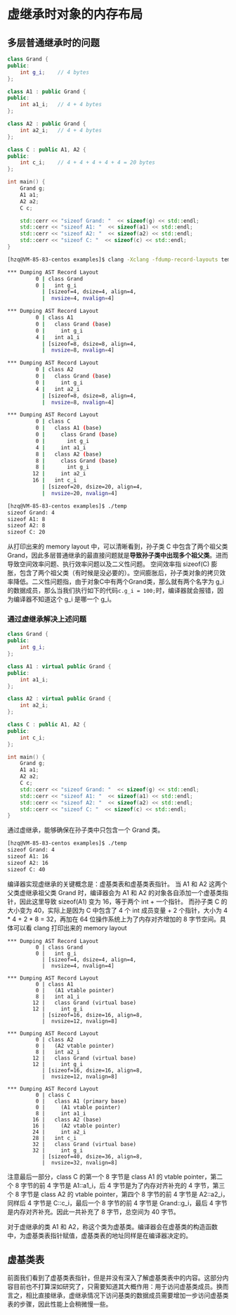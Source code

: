 # 虚继承时对象的内存布局
## 多层普通继承时的问题
```cpp
class Grand {
public:
    int g_i;    // 4 bytes
};

class A1 : public Grand {
public:
    int a1_i;   // 4 + 4 bytes
};

class A2 : public Grand {
    int a2_i;   // 4 + 4 bytes
};

class C : public A1, A2 {
public:
    int c_i;    // 4 + 4 + 4 + 4 + 4 = 20 bytes
};

int main() {
    Grand g;
    A1 a1;
    A2 a2;
    C c;

    std::cerr << "sizeof Grand: "  << sizeof(g) << std::endl;
    std::cerr << "sizeof A1: "  << sizeof(a1) << std::endl;
    std::cerr << "sizeof A2: "  << sizeof(a2) << std::endl;
    std::cerr << "sizeof C: "  << sizeof(c) << std::endl;
}
```
```bash
[hzq@VM-85-83-centos examples]$ clang -Xclang -fdump-record-layouts temp.cpp

*** Dumping AST Record Layout
         0 | class Grand
         0 |   int g_i
           | [sizeof=4, dsize=4, align=4,
           |  nvsize=4, nvalign=4]

*** Dumping AST Record Layout
         0 | class A1
         0 |   class Grand (base)
         0 |     int g_i
         4 |   int a1_i
           | [sizeof=8, dsize=8, align=4,
           |  nvsize=8, nvalign=4]

*** Dumping AST Record Layout
         0 | class A2
         0 |   class Grand (base)
         0 |     int g_i
         4 |   int a2_i
           | [sizeof=8, dsize=8, align=4,
           |  nvsize=8, nvalign=4]

*** Dumping AST Record Layout
         0 | class C
         0 |   class A1 (base)
         0 |     class Grand (base)
         0 |       int g_i
         4 |     int a1_i
         8 |   class A2 (base)
         8 |     class Grand (base)
         8 |       int g_i
        12 |     int a2_i
        16 |   int c_i
           | [sizeof=20, dsize=20, align=4,
           |  nvsize=20, nvalign=4]

[hzq@VM-85-83-centos examples]$ ./temp
sizeof Grand: 4
sizeof A1: 8
sizeof A2: 8
sizeof C: 20
```
从打印出来的 memory layout 中，可以清晰看到，孙子类 C 中包含了两个祖父类 Grand，因此多层普通继承的最直接问题就是**导致孙子类中出现多个祖父类**。进而导致空间效率问题、执行效率问题以及二义性问题。
空间效率指 sizeof(C) 膨胀，包含了两个祖父类（有时候是没必要的）。空间膨胀后，孙子类对象的拷贝效率降低。二义性问题指，由于对象C中有两个Grand类，那么就有两个名字为 g_i 的数据成员，那么当我们执行如下的代码`c.g_i = 100;`时，编译器就会报错，因为编译器不知道这个 g_i 是哪一个 g_i。


### 通过虚继承解决上述问题
```cpp
class Grand {
public:
    int g_i;
};

class A1 : virtual public Grand {
public:
    int a1_i;
};

class A2 : virtual public Grand {
    int a2_i;
};

class C : public A1, A2 {
public:
    int c_i;
};

int main() {
    Grand g;
    A1 a1;
    A2 a2;
    C c;
    std::cerr << "sizeof Grand: "  << sizeof(g) << std::endl;
    std::cerr << "sizeof A1: "  << sizeof(a1) << std::endl;
    std::cerr << "sizeof A2: "  << sizeof(a2) << std::endl;
    std::cerr << "sizeof C: "  << sizeof(c) << std::endl;
}
```
通过虚继承，能够确保在孙子类中只包含一个 Grand 类。
```bash
[hzq@VM-85-83-centos examples]$ ./temp
sizeof Grand: 4
sizeof A1: 16
sizeof A2: 16
sizeof C: 40
```
编译器实现虚继承的关键概念是：虚基类表和虚基类表指针。
当 A1 和 A2 这两个父类虚继承祖父类 Grand 时，编译器会为 A1 和 A2 的对象各自添加一个虚基类指针，因此这里导致 sizeof(A1) 变为 16，等于两个 int + 一个指针。
而孙子类 C 的大小变为 40，实际上是因为 C 中包含了 4 个 int 成员变量 + 2 个指针，大小为 4 * 4 + 2 * 8 = 32，再加在 64 位操作系统上为了内存对齐增加的 8 字节空间。具体可以看 clang 打印出来的 memory layout
```
*** Dumping AST Record Layout
         0 | class Grand
         0 |   int g_i
           | [sizeof=4, dsize=4, align=4,
           |  nvsize=4, nvalign=4]

*** Dumping AST Record Layout
         0 | class A1
         0 |   (A1 vtable pointer)
         8 |   int a1_i
        12 |   class Grand (virtual base)
        12 |     int g_i
           | [sizeof=16, dsize=16, align=8,
           |  nvsize=12, nvalign=8]

*** Dumping AST Record Layout
         0 | class A2
         0 |   (A2 vtable pointer)
         8 |   int a2_i
        12 |   class Grand (virtual base)
        12 |     int g_i
           | [sizeof=16, dsize=16, align=8,
           |  nvsize=12, nvalign=8]

*** Dumping AST Record Layout
         0 | class C
         0 |   class A1 (primary base)
         0 |     (A1 vtable pointer)
         8 |     int a1_i
        16 |   class A2 (base)
        16 |     (A2 vtable pointer)
        24 |     int a2_i
        28 |   int c_i
        32 |   class Grand (virtual base)
        32 |     int g_i
           | [sizeof=40, dsize=36, align=8,
           |  nvsize=32, nvalign=8]
```
注意最后一部分，class C 的第一个 8 字节是 class A1 的 vtable pointer，第二个 8 字节的前 4 字节是 A1::a1_i，后 4 字节是为了内存对齐补充的 4 字节，第三个 8 字节是 class A2 的 vtable pointer，第四个 8 字节的前 4 字节是 A2::a2_i，同样后 4 字节是 C::c_i，最后一个 8 字节的前 4 字节是 Grand::g_i，最后 4 字节是内存对齐补充。因此一共补充了 8 字节，总空间为 40 字节。

对于虚继承的类 A1 和 A2，称这个类为虚基类。编译器会在虚基类的构造函数中，为虚基类表指针赋值，虚基类表的地址同样是在编译器决定的。


## 虚基类表
前面我们看到了虚基类表指针，但是并没有深入了解虚基类表中的内容。这部分内容目前也不打算深如研究了，只需要知道其大概作用：用于访问虚基类成员。换而言之，相比直接继承，虚继承情况下访问基类的数据成员需要增加一步访问虚基类表的步骤，因此性能上会稍微慢一些。